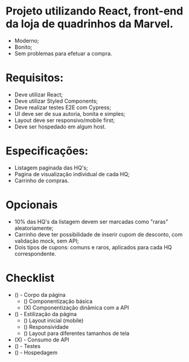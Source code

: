 # Projeto utilizando React, front-end da loja de quadrinhos da Marvel.

- Moderno;
- Bonito;
- Sem problemas para efetuar a compra.


# Requisitos:

- Deve utilizar React;
- Deve utilizar Styled Components;
- Deve realizar testes E2E com Cypress;
- UI deve ser de sua autoria, bonita e simples;
- Layout deve ser responsivo/mobile first;
- Deve ser hospedado em algum host.


# Especificações:

- Listagem paginada das HQ's;
- Pagina de visualização individual de cada HQ;
- Carrinho de compras.


# Opcionais

- 10% das HQ's da listagem devem ser marcadas como "raras" aleatoriamente;
- Carrinho deve ter possibilidade de inserir cupom de desconto, com validação mock, sem API;
- Dois tipos de cupons: comuns e raros, aplicados para cada HQ correspondente.


# Checklist

- () - Corpo da página
    - () Componentização básica
    - (X) Componentização dinâmica com a API
- () - Estilização da página
    - () Layout inicial (mobile)
    - () Responsividade
    - () Layout para diferentes tamanhos de tela
- (X) - Consumo de API
- () - Testes
- () - Hospedagem